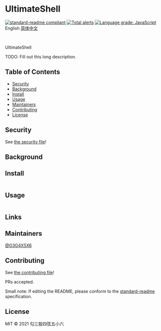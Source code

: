 # UltimateShell

[![standard-readme compliant](https://img.shields.io/badge/standard--readme-OK-green.svg?style=flat-square)](https://github.com/RichardLitt/standard-readme)
[![Total alerts](https://img.shields.io/lgtm/alerts/g/G3G4X5X6/G3G4X5X6.github.io.svg?logo=lgtm&logoWidth=18)](https://lgtm.com/projects/g/G3G4X5X6/G3G4X5X6.github.io/alerts/)
[![Language grade: JavaScript](https://img.shields.io/lgtm/grade/javascript/g/G3G4X5X6/G3G4X5X6.github.io.svg?logo=lgtm&logoWidth=18)](https://lgtm.com/projects/g/G3G4X5X6/G3G4X5X6.github.io/context:javascript)
<br>
English [简体中文](doc/README_zh-CH.md)

<br>

UltimateShell

TODO: Fill out this long description.

## Table of Contents

- [Security](#security)
- [Background](#background)
- [Install](#install)
- [Usage](#usage)
- [Maintainers](#maintainers)
- [Contributing](#contributing)
- [License](#license)

## Security
See [the security file](SECURITY.md)!

## Background

## Install

```
```

## Usage

```
```

## Links


## Maintainers

[@G3G4X5X6](https://github.com/G3G4X5X6)

## Contributing

See [the contributing file](contributing.md)!

PRs accepted.

Small note: If editing the README, please conform to the [standard-readme](https://github.com/RichardLitt/standard-readme) specification.

## License

MIT © 2021 勾三股四弦五小六
